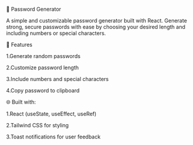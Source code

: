 🔐 Password Generator

A simple and customizable password generator built with React. Generate strong, secure passwords with ease by choosing your desired length and including numbers or special characters.


🚀 Features

1.Generate random passwords

2.Customize password length

3.Include numbers and special characters

4.Copy password to clipboard


🌐 Built with:

1.React (useState, useEffect, useRef)

2.Tailwind CSS for styling

3.Toast notifications for user feedback
